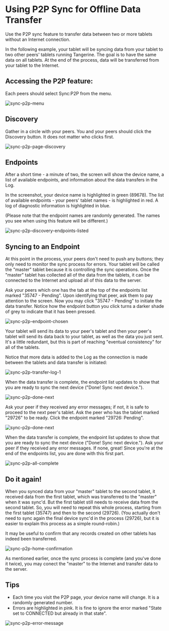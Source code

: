 # Using P2P Sync for Offline Data Transfer

Use the P2P sync feature to transfer data between two or more tablets without an Internet connection.

In the following example, your tablet will be syncing data from your tablet to two other peers' tablets running Tangerine. The goal is to have the same data on all tablets. At the end of the process, data will be transferred from your tablet to the Internet.

## Accessing the P2P feature:
Each peers should select Sync:P2P from the menu.

![sync-p2p-menu](./images/sync-p2p-menu.jpg)

## Discovery

Gather in a circle with your peers. You and your peers should click the Discovery button. It does not matter who clicks first. 

![sync-p2p-page-discovery](./images/sync-p2p-page-discovery.jpg)

## Endpoints

After a short time - a minute of two, the screen will show the device name, a list of available endpoints, and information about the data transfers in the Log. 

In the screenshot, your device name is highlighted in green (89678). The list of available endpoints - your peers' tablet names - is highlighted in red. A log of diagnostic information is highlighted in blue.

(Please note that the endpoint names are randomly generated. The names you see when using this feature will be different.)

![sync-p2p-discovery-endpoints-listed](./images/sync-p2p-discovery-endpoints-listed.jpg)

## Syncing to an Endpoint

At this point in the process, your peers don't need to push any buttons; they only need to monitor the sync process for errors. Your tablet will be called the "master" tablet because it is controlling the sync operations. Once the "master" tablet has collected all of the data from the tablets, it can be connected to the Internet and upload all of this data to the server.

Ask your peers which one has the tab at the top of the endpoints list marked "35747 - Pending". Upon identifying that peer, ask them to pay attention to the screen. Now you may click "35747 - Pending" to initiate the data transfer. Notice how the endpoint button you click turns a darker shade of grey to indicate that it has been pressed.

![sync-p2p-endpoint-chosen](./images/sync-p2p-endpoint-chosen.jpg)

Your tablet will send its data to your peer's tablet and then your peer's tablet will send its data back to your tablet, as well as the data you just sent. It's a little redundant, but this is part of reaching "eventual consistency" for all of the tablets. 

Notice that more data is added to the Log as the connection is made between the tablets and data transfer is initiated:

![sync-p2p-transfer-log-1](./images/sync-p2p-transfer-log-1.jpg)

When the data transfer is complete, the endpoint list updates to show that you are ready to sync the next device ("Done! Sync next device.").  

![sync-p2p-done-next](./images/sync-p2p-done-next.jpg)

Ask your peer if they received any error messages; if not, it is safe to proceed to the next peer's tablet. Ask the peer who has the tablet marked "29726" to be ready. Click the endpoint marked "29726: Pending".

![sync-p2p-done-next](./images/sync-p2p-device-2-selected.jpg)

When the data transfer is complete, the endpoint list updates to show that you are ready to sync the next device ("Done! Sync next device."). Ask your peer if they received any error messages. If none, great! Since you're at the end of the endpoints list, you are done with this first part.

![sync-p2p-all-complete](./images/sync-p2p-all-complete.jpg)

## Do it again!

When you synced data from your "master" tablet to the second tablet, it received data from the first tablet, which was transferred to the "master" when it was sync'd. But the first tablet still needs to receive data from the second tablet. So, you will need to repeat this whole process, starting from the first tablet (35747) and then to the second (29726). (You actually don't need to sync again the final device sync'd in the process (29726), but it is easier to explain this process as a simple round-robin.) 

It may be useful to confirm that any records created on other tablets has indeed been transferred. 

![sync-p2p-home-confirmation](./images/sync-p2p-home-confirmation.jpg)

As mentioned earlier, once the sync process is complete (and you've done it twice), you may conect the "master" to the Internet and transfer data to the server.

## Tips
- Each time you visit the P2P page, your device name will change. It is a randomly generated number.
- Errors are highlighted in pink. It is fine to ignore the error marked "State set to CONNECTED but already in that state".  

![sync-p2p-error-message](./images/sync-p2p-error-message.jpg)




